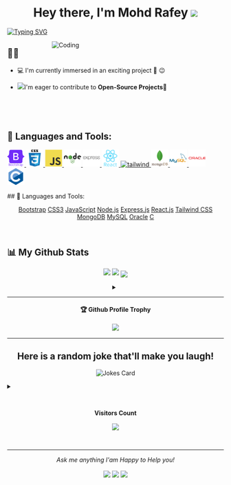 
<h1 align="center">Hey there, I'm Mohd Rafey <img src="https://media.giphy.com/media/hvRJCLFzcasrR4ia7z/giphy.gif" width="30px"></h1>


[![Typing SVG](https://readme-typing-svg.demolab.com?font=Merriweather&weight=600&size=25&pause=1000&color=FF0000&center=true&vCenter=true&random=false&width=1000&lines=Passionate+Computer+Science+Engineer;Full+Stack+Web+Developer;Programmer)](https://git.io/typing-svg)


<img align="right" alt="Coding" width="400" src="https://github.com/ayushparikh-code/ayushparikh-code/blob/main/coding-freak%20(1).gif">


## 🙋‍♂️
- 💻 I'm currently immersed in an exciting project 🚀 :wink:

- <img src="https://github.com/rajput2107/rajput2107/blob/master/Assets/Handshake.gif" width="40px">I'm eager to contribute to **Open-Source Projects**🌟

<br>
<br>
<br>

## 🚀 Languages and Tools:
<p align="centre">
    <a href="https://getbootstrap.com" target="_blank">
        <img src="https://raw.githubusercontent.com/devicons/devicon/master/icons/bootstrap/bootstrap-plain-wordmark.svg" alt="bootstrap" width="40" height="40"/>
    </a>
    <a href="https://www.w3schools.com/css/" target="_blank">
        <img src="https://raw.githubusercontent.com/devicons/devicon/master/icons/css3/css3-original-wordmark.svg" alt="css3" width="40" height="40"/>
    </a>
    <a href="https://developer.mozilla.org/en-US/docs/Web/JavaScript" target="_blank">
        <img src="https://raw.githubusercontent.com/devicons/devicon/master/icons/javascript/javascript-original.svg" alt="javascript" width="40" height="40"/>
    </a>
    <a href="https://nodejs.org" target="_blank">
        <img src="https://raw.githubusercontent.com/devicons/devicon/master/icons/nodejs/nodejs-original-wordmark.svg" alt="nodejs" width="40" height="40"/>
    </a>
    <a href="https://expressjs.com" target="_blank">
        <img src="https://raw.githubusercontent.com/devicons/devicon/master/icons/express/express-original-wordmark.svg" alt="express" width="40" height="40"/>
    </a>
    <a href="https://reactjs.org/" target="_blank">
        <img src="https://raw.githubusercontent.com/devicons/devicon/master/icons/react/react-original-wordmark.svg" alt="react" width="40" height="40"/>
    </a>
    <a href="https://www.tailwindcss.com/" target="_blank">
        <img src="https://logowik.com/content/uploads/images/tailwind-css7675.logowik.com.webp" alt="tailwind" width="40" height="40"/>
    </a>
    <a href="https://www.mongodb.com/" target="_blank">
        <img src="https://raw.githubusercontent.com/devicons/devicon/master/icons/mongodb/mongodb-original-wordmark.svg" alt="mongodb" width="40" height="40"/>
    </a>
    <a href="https://www.mysql.com/" target="_blank">
        <img src="https://raw.githubusercontent.com/devicons/devicon/master/icons/mysql/mysql-original-wordmark.svg" alt="mysql" width="40" height="40"/>
    </a>
    <a href="https://www.oracle.com/" target="_blank">
        <img src="https://raw.githubusercontent.com/devicons/devicon/master/icons/oracle/oracle-original.svg" alt="oracle" width="40" height="40"/>
    </a>
    <a href="https://www.cprogramming.com/" target="_blank">
        <img src="https://raw.githubusercontent.com/devicons/devicon/master/icons/c/c-original.svg" alt="c" width="40" height="40"/>
    </a>
</p>
## 🚀 Languages and Tools:
<p align="center">
    <a href="https://getbootstrap.com" target="_blank">Bootstrap</a>
    <a href="https://www.w3schools.com/css/" target="_blank">CSS3</a>
    <a href="https://developer.mozilla.org/en-US/docs/Web/JavaScript" target="_blank">JavaScript</a>
    <a href="https://nodejs.org" target="_blank">Node.js</a>
    <a href="https://expressjs.com" target="_blank">Express.js</a>
    <a href="https://reactjs.org/" target="_blank">React.js</a>
    <a href="https://www.tailwindcss.com/" target="_blank">Tailwind CSS</a>
    <a href="https://www.mongodb.com/" target="_blank">MongoDB</a>
    <a href="https://www.mysql.com/" target="_blank">MySQL</a>
    <a href="https://www.oracle.com/" target="_blank">Oracle</a>
    <a href="https://www.cprogramming.com/" target="_blank">C</a>
</p>

<br>

## 📊 My Github Stats
<p align="center">
  <img width="48%" src="https://github-readme-stats.vercel.app/api?username=mohdrafey1&show_icons=true&theme=tokyonight" />
  <img width="48%" src="https://github-readme-streak-stats.herokuapp.com/?user=mohdrafey1&theme=tokyonight" />
  <img src="https://github-readme-stats.vercel.app/api/top-langs/?username=mohdrafey1&theme=tokyonight" align="center" />
</p>

<details> <summary align="center"> </samp></summary><b>Note:</b> Most Used languages is only a metric of the languages my public code consists of and doesn't reflect experience or skill level.</details>

---

<div align="center">
  <h4>🏆 Github Profile Trophy</h4>
  <a href="https://github.com/ryo-ma/github-profile-trophy">
    <img src="https://github-profile-trophy.vercel.app/?username=mohdrafey1&column=7"/>
  </a>
</div>

---

<div align="center">
  
## Here is a random joke that'll make you laugh!
![Jokes Card](https://readme-jokes.vercel.app/api)
<br><details><summary align="left"> </samp></summary><p align ="centre"> Refresh page to load New joke</p></details>
</div>
<div align="center">
<br><p align="centre"><b>Visitors Count</b></p>  
<p align="center"><img align="center" src="https://profile-counter.glitch.me/{mohdrafey1}/count.svg" /></p> 
<br></div>

<hr>
<p align="center">
  <i>Ask me anything I'am Happy to Help you! </i>
  <br><br>
<a target="_blank" href="https://www.linkedin.com/in/mohd-rafey-1a3712250/"><img src="https://img.shields.io/badge/-LinkedIn-0077B5?style=for-the-badge&logo=Linkedin&logoColor=white"></img></a>
<a target="_blank" href="mailto:rafeydata@gmail.com"><img src="https://img.shields.io/badge/-Gmail-D14836?style=for-the-badge&logo=Gmail&logoColor=white"></img></a>
<a target="_blank" href="#"><img src="https://img.shields.io/badge/-Twitter-1DA1F2?style=for-the-badge&logo=Twitter&logoColor=white"></img></a>
<br>
</p>
